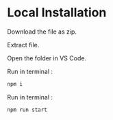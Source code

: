 # Local Installation
Download the file as zip.

Extract file.

Open the folder in VS Code.

Run in terminal :
```bash
npm i
```

Run in terminal :
```bash
npm run start
```
